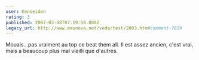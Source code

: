 ```yaml
---
user: Kenseiden
rating: 3
published: 2007-03-08T07:19:10.000Z
legacy_url: http://www.emunova.net/veda/test/2003.htm#comment-7629
---
```

Mouais...pas vraiment au top ce beat them all. Il est assez ancien, c'est vrai, mais a beaucoup plus mal vieilli que d'autres.